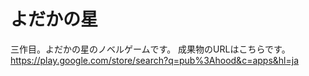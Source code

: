 # よだかの星
三作目。よだかの星のノベルゲームです。
成果物のURLはこちらです。https://play.google.com/store/search?q=pub%3Ahood&c=apps&hl=ja
